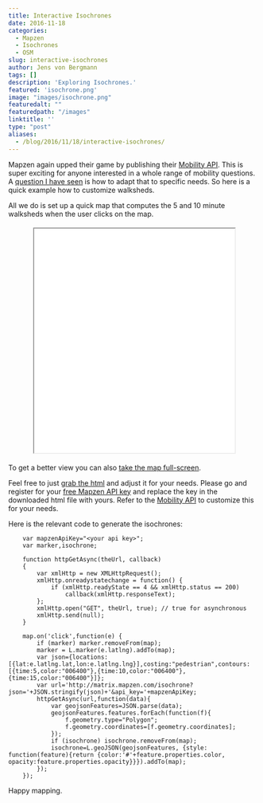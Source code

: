 ```yaml
---
title: Interactive Isochrones
date: 2016-11-18
categories:
  - Mapzen
  - Isochrones
  - OSM
slug: interactive-isochrones
author: Jens von Bergmann
tags: []
description: 'Exploring Isochrones.'
featured: 'isochrone.png'
image: "images/isochrone.png"
featuredalt: ""
featuredpath: "/images"
linktitle: ''
type: "post"
aliases:
  - /blog/2016/11/18/interactive-isochrones/
---
```






Mapzen again upped their game by publishing their [Mobility API](https://mapzen.com/documentation/mobility). This is
super exciting for anyone interested in a whole range of mobility questions. A [question I have seen](https://twitter.com/dnproulx/status/799644235720900608) is how to adapt that
to specific needs. So here is a quick example how to customize walksheds.

<!-- more -->
All we do is set up a quick map that computes the 5 and 10 minute
walksheds when the user clicks on the map.

<iframe src="/html/isochrone.html#14/49.2775/-123.1292" width="80%" height="450" style="margin: 5px 10%;"></iframe>

To get a better view you can also
<a href="/html/isochrone.html" target="_blank" class='btn btn-default'>take the map full-screen</a>.

Feel free to just <a href="/isochrone.html" download>grab the html</a> and adjust it for your needs. Please go and
register for your [free Mapzen API key](https://mapzen.com/developers/sign_in) and replace the key in the downloaded
html file with yours. Refer to the [Mobility API](https://mapzen.com/documentation/mobility) to customize this for your
needs.

Here is the relevant code to generate the isochrones:
```
    var mapzenApiKey="<your api key>";
    var marker,isochrone;

    function httpGetAsync(theUrl, callback)
    {
        var xmlHttp = new XMLHttpRequest();
        xmlHttp.onreadystatechange = function() {
            if (xmlHttp.readyState == 4 && xmlHttp.status == 200)
                callback(xmlHttp.responseText);
        };
        xmlHttp.open("GET", theUrl, true); // true for asynchronous
        xmlHttp.send(null);
    }

    map.on('click',function(e) {
        if (marker) marker.removeFrom(map);
        marker = L.marker(e.latlng).addTo(map);
        var json={locations:[{lat:e.latlng.lat,lon:e.latlng.lng}],costing:"pedestrian",contours:[{time:5,color:"006400"},{time:10,color:"006400"},{time:15,color:"006400"}]};
        var url='http://matrix.mapzen.com/isochrone?json='+JSON.stringify(json)+'&api_key='+mapzenApiKey;
        httpGetAsync(url,function(data){
            var geojsonFeatures=JSON.parse(data);
            geojsonFeatures.features.forEach(function(f){
                f.geometry.type="Polygon";
                f.geometry.coordinates=[f.geometry.coordinates];
            });
            if (isochrone) isochrone.removeFrom(map);
            isochrone=L.geoJSON(geojsonFeatures, {style: function(feature){return {color:'#'+feature.properties.color, opacity:feature.properties.opacity}}}).addTo(map);
        });
    });
```

Happy mapping.
